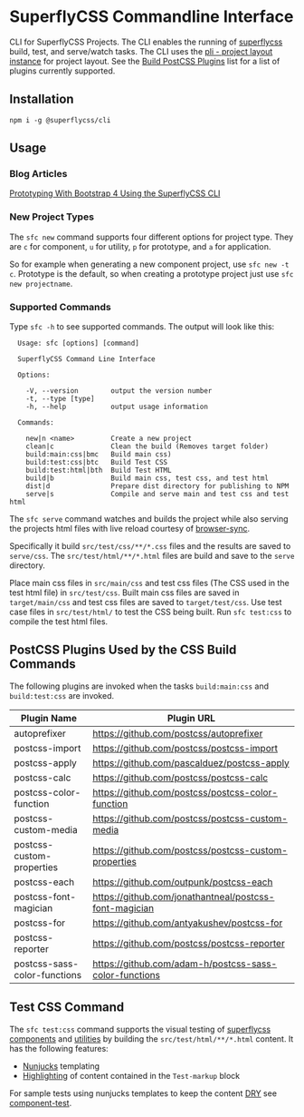 # SuperflyCSS Commandline Interface

CLI for SuperflyCSS Projects.  The CLI enables the running of [superflycss](https://github.com/superflycss) build, test, and serve/watch tasks.  The CLI uses the [pli - project layout instance](https://github.com/superflycss/pli) for project layout.  See the [Build PostCSS Plugins](https://github.com/superflycss/clid#plugins) list for a list of plugins currently supported.

## Installation

`npm i -g @superflycss/cli`

## Usage

### Blog Articles

[Prototyping With Bootstrap 4 Using the SuperflyCSS CLI](https://medium.com/@ole.ersoy/prototyping-with-bootstrap-4-using-the-superflycss-cli-a40ec24237c2)


### New Project Types
The `sfc new` command supports four different options for project type.  They are `c` for component, `u` for utility, `p` for prototype, and `a` for application.

So for example when generating a new component project, use `sfc new -t c`.  Prototype is the default, so when creating a prototype project just use `sfc new projectname`.

### Supported Commands

Type `sfc -h` to see supported commands.  The output will look like this:

``` console
  Usage: sfc [options] [command]

  SuperflyCSS Command Line Interface

  Options:

    -V, --version        output the version number
    -t, --type [type]    
    -h, --help           output usage information

  Commands:

    new|n <name>         Create a new project
    clean|c              Clean the build (Removes target folder)
    build:main:css|bmc   Build main css)
    build:test:css|btc   Build Test CSS
    build:test:html|bth  Build Test HTML
    build|b              Build main css, test css, and test html
    dist|d               Prepare dist directory for publishing to NPM
    serve|s              Compile and serve main and test css and test html

```

The `sfc serve` command watches and builds the project while also serving the projects html files with live reload courtesy of [browser-sync](https://browsersync.io/).

Specifically it build `src/test/css/**/*.css` files and the results are saved to `serve/css`.  The `src/test/html/**/*.html` files are build and save to the `serve` directory.

Place main css files in `src/main/css` and test css files (The CSS used in the test html file) in `src/test/css`.  Built main css files are saved in `target/main/css` and test css files are saved to `target/test/css`.  Use test case files in `src/test/html/` to test the CSS being built.  Run `sfc test:css` to compile the test html files.


## PostCSS Plugins Used by the CSS Build Commands

The following plugins are invoked when the tasks `build:main:css` and `build:test:css` are invoked.


| Plugin Name                  | Plugin URL                                             |
|------------------------------|--------------------------------------------------------|
| autoprefixer                 | https://github.com/postcss/autoprefixer                |
| postcss-import               | https://github.com/postcss/postcss-import              |
| postcss-apply                | https://github.com/pascalduez/postcss-apply            |
| postcss-calc                 | https://github.com/postcss/postcss-calc                |
| postcss-color-function       | https://github.com/postcss/postcss-color-function      |
| postcss-custom-media         | https://github.com/postcss/postcss-custom-media        |
| postcss-custom-properties    | https://github.com/postcss/postcss-custom-properties   |
| postcss-each                 | https://github.com/outpunk/postcss-each                |
| postcss-font-magician        | https://github.com/jonathantneal/postcss-font-magician |
| postcss-for                  | https://github.com/antyakushev/postcss-for             |
| postcss-reporter             | https://github.com/postcss/postcss-reporter            |
| postcss-sass-color-functions | https://github.com/adam-h/postcss-sass-color-functions |

## Test CSS Command

The `sfc test:css` command supports the visual testing of [superflycss](https://github.com/superflycss/superflycss) [components](https://github.com/superflycss?utf8=%E2%9C%93&q=components&type=&language=) and [utilities](https://github.com/superflycss?utf8=%E2%9C%93&q=utilities&type=&language=) by building the `src/test/html/**/*.html` content.  It has the following features:
- [Nunjucks](https://mozilla.github.io/nunjucks/) templating
- [Highlighting](https://highlightjs.org/) of content contained in the `Test-markup` block

For sample tests using nunjucks templates to keep the content [DRY](https://en.wikipedia.org/wiki/Don%27t_repeat_yourself) see [component-test](https://github.com/superflycss/component-test).